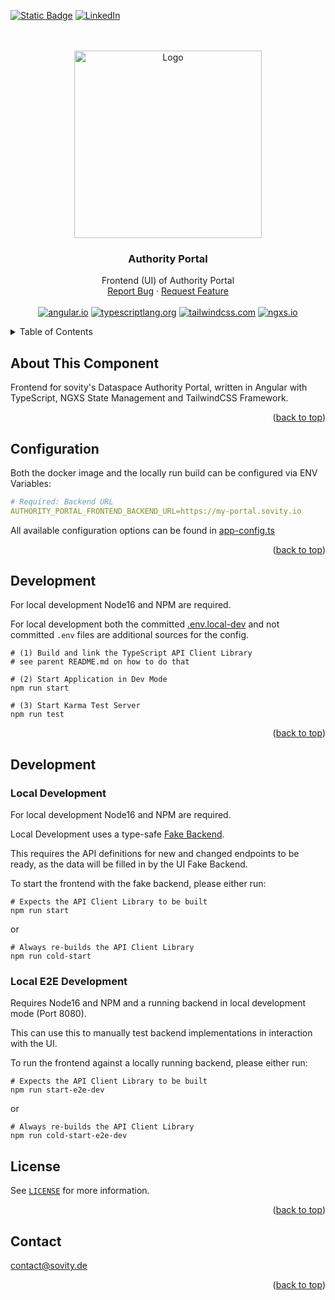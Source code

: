 <!-- Improved compatibility of back to top link: See: https://github.com/othneildrew/Best-README-Template/pull/73 -->

<a name="readme-top"></a>

<!-- PROJECT SHIELDS -->

[![Static Badge][webpage-shield]][webpage-url]
[![LinkedIn][linkedin-shield]][linkedin-url]

<!-- PROJECT LOGO -->
<br />
<br />

<div align="center">
<a href="https://github.com/sovity/authority-portal">
<img src="https://raw.githubusercontent.com/sovity/edc-ui/main/src/assets/images/sovity_logo.svg" alt="Logo" width="300">
</a>

<h3 align="center">Authority Portal</h3>

  <p align="center">
    Frontend (UI) of Authority Portal
    <br />
    <a href="https://github.com/sovity/authority-portal/issues">Report Bug</a>
    ·
    <a href="https://github.com/sovity/authority-portal/issues">Request Feature</a>
    <br />
    <br />
    <a href="https://angular.io"><img src="https://img.shields.io/badge/Angular-DD0031?style=for-the-badge&logo=angular&logoColor=white" alt="angular.io" /></a>
    <a href="https://www.typescriptlang.org/"><img src="https://img.shields.io/badge/TypeScript-3178c6?style=for-the-badge&logo=typescript&logoColor=white" alt="typescriptlang.org"></a>
    <a href="https://tailwindcss.com/"><img src="https://img.shields.io/badge/TailwindCSS-00AAEE?style=for-the-badge&logo=tailwindcss&logoColor=white" alt="tailwindcss.com"></a>
    <a href="https://www.ngxs.io/"><img src="https://img.shields.io/badge/NGXS-1d00ff?style=for-the-badge&logo=ngxs&logoColor=white" alt="ngxs.io"></a>
  </p>

</div>

<!-- TABLE OF CONTENTS -->
<details>
  <summary>Table of Contents</summary>
  <ol>
    <li><a href="#about-the-project">About The Project</a></li>
    <li><a href="#compatibility">Compatibility</a></li>
    <li><a href="#getting-started">Getting Started</a></li>
    <li><a href="#configuration">Configuration</a></li>
    <li><a href="#running-dev-mode">Running dev mode</a></li>
    <li><a href="#build-docker-image">Build docker image</a></li>
    <li><a href="#contributing">Contributing</a></li>
    <li><a href="#license">License</a></li>
    <li><a href="#contact">Contact</a></li>
  </ol>
</details>

## About This Component

Frontend for sovity's Dataspace Authority Portal, written in Angular with
TypeScript, NGXS State Management and TailwindCSS Framework.

<p align="right">(<a href="#readme-top">back to top</a>)

## Configuration

Both the docker image and the locally run build can be configured via ENV
Variables:

```yaml
# Required: Backend URL
AUTHORITY_PORTAL_FRONTEND_BACKEND_URL=https://my-portal.sovity.io
```

All available configuration options can be found in
[app-config.ts](src/app/core/config/app-config.ts)

<p align="right">(<a href="#readme-top">back to top</a>)</p>

## Development

For local development Node16 and NPM are required.

For local development both the committed [.env.local-dev](.env.local-dev) and
not committed `.env` files are additional sources for the config.

```shell
# (1) Build and link the TypeScript API Client Library
# see parent README.md on how to do that

# (2) Start Application in Dev Mode
npm run start

# (3) Start Karma Test Server
npm run test
```

<p align="right">(<a href="#readme-top">back to top</a>)</p>

## Development

### Local Development

For local development Node16 and NPM are required.

Local Development uses a type-safe
[Fake Backend](src/app/core/api/fake-backend/fake-backend.ts).

This requires the API definitions for new and changed endpoints to be ready, as
the data will be filled in by the UI Fake Backend.

To start the frontend with the fake backend, please either run:

```shell
# Expects the API Client Library to be built
npm run start
```

or

```shell
# Always re-builds the API Client Library
npm run cold-start
```

### Local E2E Development

Requires Node16 and NPM and a running backend in local development mode (Port
8080).

This can use this to manually test backend implementations in interaction with
the UI.

To run the frontend against a locally running backend, please either run:

```shell
# Expects the API Client Library to be built
npm run start-e2e-dev
```

or

```shell
# Always re-builds the API Client Library
npm run cold-start-e2e-dev
```

## License

See [`LICENSE`](./LICENSE) for more information.

<p align="right">(<a href="#readme-top">back to top</a>)</p>

## Contact

contact@sovity.de

<p align="right">(<a href="#readme-top">back to top</a>)</p>

<!-- MARKDOWN LINKS & IMAGES -->

[webpage-shield]:
  https://img.shields.io/badge/Sovity-black.svg?style=for-the-badge&colorB=09254d
[webpage-url]: https://www.sovity.de
[linkedin-shield]:
  https://img.shields.io/badge/-LinkedIn-black.svg?style=for-the-badge&logo=linkedin&colorB=0a66c2
[linkedin-url]: https://www.linkedin.com/company/sovity
